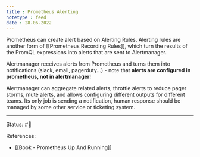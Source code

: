 ```yaml
---
title : Prometheus Alerting
notetype : feed
date : 28-06-2022
---
```


Prometheus can create alert based on Alerting Rules. Alerting rules are another form of [[Prometheus Recording Rules]], which turn the results of the PromQL expressions into alerts that are sent to Alertmanager.

Alertmanager receives alerts from Prometheus and turns them into notifications (slack, email, pagerduty...) - note that **alerts are configured in prometheus, not in alertmanager**!

Alertmanager can aggregate related alerts, throttle alerts to reduce pager storms, mute alerts, and allows configuring different outputs for different teams. Its only job is sending a notification, human response should be managed by some other service or ticketing system.


-----

Status: #🌱  

References:
- [[Book - Prometheus Up And Running]]
